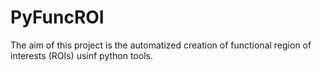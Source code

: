# PyFuncROI
The aim of this project is the automatized creation of functional region of interests (ROIs) usinf python tools.

